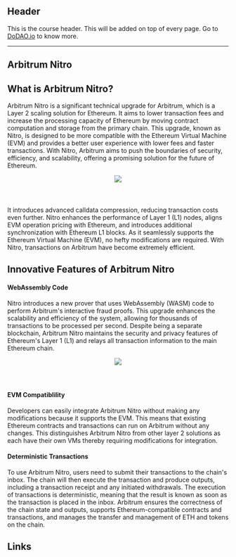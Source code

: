 ## Header
This is the course header. This will be added on top of every page. Go to [DoDAO.io](https://www.dodao.io) to know more.

---

## Arbitrum Nitro
 
## What is Arbitrum Nitro?

Arbitrum Nitro is a significant technical upgrade for Arbitrum, which is a Layer 2 scaling solution for Ethereum. It aims to lower transaction fees and increase the processing capacity of Ethereum by moving contract computation and storage from the primary chain. This upgrade, known as Nitro, is designed to be more compatible with the Ethereum Virtual Machine (EVM) and provides a better user experience with lower fees and faster transactions. With Nitro, Arbitrum aims to push the boundaries of security, efficiency, and scalability, offering a promising solution for the future of Ethereum. 

<div align="center">
  <img style="max-height:600px;margin-bottom:40px" src="https://d31h13bdjwgzxs.cloudfront.net/academy/arbitrum-university/Guide/arbitrum_nitro_arbitrum_university_560/1700677384029_nitro.png"/>
</div>

It introduces advanced calldata compression, reducing transaction costs even further. Nitro enhances the performance of Layer 1 (L1) nodes, aligns EVM operation pricing with Ethereum, and introduces additional synchronization with Ethereum L1 blocks. As it seamlessly supports the Ethereum Virtual Machine (EVM), no hefty modifications are required. With Nitro, transactions on Arbitrum have become extremely efficient. 

## Innovative Features of Arbitrum Nitro

#### WebAssembly Code

Nitro introduces a new prover that uses WebAssembly (WASM) code to perform Arbitrum's interactive fraud proofs. This upgrade enhances the scalability and efficiency of the system, allowing for thousands of transactions to be processed per second. Despite being a separate blockchain, Arbitrum Nitro maintains the security and privacy features of Ethereum's Layer 1 (L1) and relays all transaction information to the main Ethereum chain.

<div align="center">
  <img style="max-height:600px;margin-bottom:40px" src="https://d31h13bdjwgzxs.cloudfront.net/academy/arbitrum-university/Guide/arbitrum_nitro_arbitrum_university_560/1700677415896_features.png"/>
</div>

#### EVM Compatiblility

Developers can easily integrate Arbitrum Nitro without making any modifications because it supports the EVM. This means that existing Ethereum contracts and transactions can run on Arbitrum without any changes. This distinguishes Arbitrum Nitro from other layer 2 solutions as each have their own VMs thereby requiring modifications for integration. 

#### Deterministic Transactions

To use Arbitrum Nitro, users need to submit their transactions to the chain's inbox. The chain will then execute the transaction and produce outputs, including a transaction receipt and any initiated withdrawals. The execution of transactions is deterministic, meaning that the result is known as soon as the transaction is placed in the inbox. Arbitrum ensures the correctness of the chain state and outputs, supports Ethereum-compatible contracts and transactions, and manages the transfer and management of ETH and tokens on the chain. 

## Links




